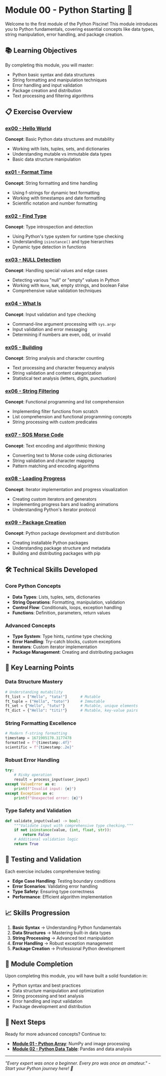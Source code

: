 # Module 00 - Python Starting 🚀

Welcome to the first module of the Python Piscine! This module introduces you to Python fundamentals, covering essential concepts like data types, string manipulation, error handling, and package creation.

## 📚 Learning Objectives

By completing this module, you will master:
- Python basic syntax and data structures
- String formatting and manipulation techniques
- Error handling and input validation
- Package creation and distribution
- Text processing and filtering algorithms

## 📋 Exercise Overview

### [ex00 - Hello World](./ex00/)
**Concept**: Basic Python data structures and mutability
- Working with lists, tuples, sets, and dictionaries
- Understanding mutable vs immutable data types
- Basic data structure manipulation

### [ex01 - Format Time](./ex01/)
**Concept**: String formatting and time handling
- Using f-strings for dynamic text formatting
- Working with timestamps and date formatting
- Scientific notation and number formatting

### [ex02 - Find Type](./ex02/)
**Concept**: Type introspection and detection
- Using Python's type system for runtime type checking
- Understanding `isinstance()` and type hierarchies
- Dynamic type detection in functions

### [ex03 - NULL Detection](./ex03/)
**Concept**: Handling special values and edge cases
- Detecting various "null" or "empty" values in Python
- Working with `None`, `NaN`, empty strings, and boolean False
- Comprehensive value validation techniques

### [ex04 - What Is](./ex04/)
**Concept**: Input validation and type checking
- Command-line argument processing with `sys.argv`
- Input validation and error messaging
- Determining if numbers are even, odd, or invalid

### [ex05 - Building](./ex05/)
**Concept**: String analysis and character counting
- Text processing and character frequency analysis
- String validation and content categorization
- Statistical text analysis (letters, digits, punctuation)

### [ex06 - String Filtering](./ex06/)
**Concept**: Functional programming and list comprehension
- Implementing filter functions from scratch
- List comprehension and functional programming concepts
- String processing with custom predicates

### [ex07 - SOS Morse Code](./ex07/)
**Concept**: Text encoding and algorithmic thinking
- Converting text to Morse code using dictionaries
- String validation and character mapping
- Pattern matching and encoding algorithms

### [ex08 - Loading Progress](./ex08/)
**Concept**: Iterator implementation and progress visualization
- Creating custom iterators and generators
- Implementing progress bars and loading animations
- Understanding Python's iterator protocol

### [ex09 - Package Creation](./ex09/)
**Concept**: Python package development and distribution
- Creating installable Python packages
- Understanding package structure and metadata
- Building and distributing packages with pip

## 🛠️ Technical Skills Developed

### Core Python Concepts
- **Data Types**: Lists, tuples, sets, dictionaries
- **String Operations**: Formatting, manipulation, validation
- **Control Flow**: Conditionals, loops, exception handling
- **Functions**: Definition, parameters, return values

### Advanced Concepts
- **Type System**: Type hints, runtime type checking
- **Error Handling**: Try-catch blocks, custom exceptions
- **Iterators**: Custom iterator implementation
- **Package Management**: Creating and distributing packages

## 🎯 Key Learning Points

### Data Structure Mastery
```python
# Understanding mutability
ft_list = ["Hello", "tata!"]      # Mutable
ft_tuple = ("Hello", "toto!")     # Immutable
ft_set = {"Hello", "tutu!"}       # Mutable, unique elements
ft_dict = {"Hello": "titi!"}      # Mutable, key-value pairs
```

### String Formatting Excellence
```python
# Modern f-string formatting
timestamp = 1671905170.3177478
formatted = f"{timestamp:.4f}"
scientific = f"{timestamp:.2e}"
```

### Robust Error Handling
```python
try:
    # Risky operation
    result = process_input(user_input)
except ValueError as e:
    print(f"Invalid input: {e}")
except Exception as e:
    print(f"Unexpected error: {e}")
```

### Type Safety and Validation
```python
def validate_input(value) -> bool:
    """Validate input with comprehensive type checking."""
    if not isinstance(value, (int, float, str)):
        return False
    # Additional validation logic
    return True
```

## 🧪 Testing and Validation

Each exercise includes comprehensive testing:
- **Edge Case Handling**: Testing boundary conditions
- **Error Scenarios**: Validating error handling
- **Type Safety**: Ensuring type correctness
- **Performance**: Efficient algorithm implementation

## 📈 Skills Progression

1. **Basic Syntax** → Understanding Python fundamentals
2. **Data Structures** → Mastering built-in data types
3. **String Processing** → Advanced text manipulation
4. **Error Handling** → Robust exception management
5. **Package Creation** → Professional Python development

## 🎉 Module Completion

Upon completing this module, you will have built a solid foundation in:
- Python syntax and best practices
- Data structure manipulation and optimization
- String processing and text analysis
- Error handling and input validation
- Package development and distribution

## 🔗 Next Steps

Ready for more advanced concepts? Continue to:
- **[Module 01 - Python Array](../01_python_array/)**: NumPy and image processing
- **[Module 02 - Python Data Table](../02_python_data_table/)**: Pandas and data analysis

---

*"Every expert was once a beginner. Every pro was once an amateur." - Start your Python journey here! 🐍*
